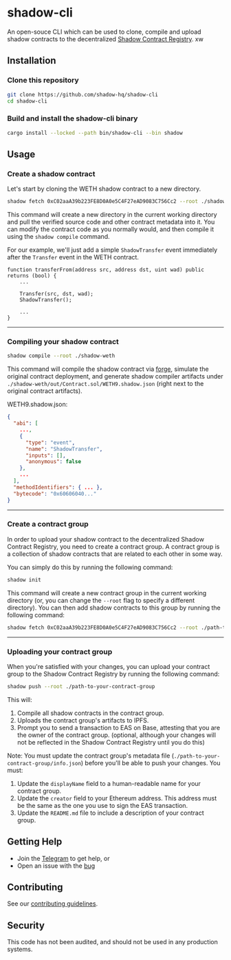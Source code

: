# shadow-cli

An open-souce CLI which can be used to clone, compile and upload shadow contracts to the decentralized [Shadow Contract Registry](https://logs.xyz).
xw
## Installation

### Clone this repository

```bash
git clone https://github.com/shadow-hq/shadow-cli
cd shadow-cli
```

### Build and install the shadow-cli binary

```bash
cargo install --locked --path bin/shadow-cli --bin shadow
```

## Usage

### Create a shadow contract

Let's start by cloning the WETH shadow contract to a new directory.

```bash
shadow fetch 0xC02aaA39b223FE8D0A0e5C4F27eAD9083C756Cc2 --root ./shadow-weth
```

This command will create a new directory in the current working directory and pull the verified source code and other contract metadata into it. You can modify the contract code as you normally would, and then compile it using the `shadow compile` command.

For our example, we'll just add a simple `ShadowTransfer` event immediately after the `Transfer` event in the WETH contract.

```solidity
function transferFrom(address src, address dst, uint wad) public returns (bool) {
    ...

    Transfer(src, dst, wad);
    ShadowTransfer();

    ...
}
```

---

### Compiling your shadow contract

```bash
shadow compile --root ./shadow-weth
```

This command will compile the shadow contract via [forge](https://github.com/foundry-rs/foundry), simulate the original contract deployment, and generate shadow compiler artifacts under `./shadow-weth/out/Contract.sol/WETH9.shadow.json` (right next to the original contract artifacts).

WETH9.shadow.json:
```json
{
  "abi": [
    ...,
    {
      "type": "event",
      "name": "ShadowTransfer",
      "inputs": [],
      "anonymous": false
    },
    ...
  ],
  "methodIdentifiers": { ... },
  "bytecode": "0x60606040..."
}
```

---

### Create a contract group

In order to upload your shadow contract to the decentralized Shadow Contract Registry, you need to create a contract group. A contract group is a collection of shadow contracts that are related to each other in some way.

You can simply do this by running the following command:

```bash
shadow init
```

This command will create a new contract group in the current working directory (or, you can change the `--root` flag to specify a different directory). You can then add shadow contracts to this group by running the following command:

```bash
shadow fetch 0xC02aaA39b223FE8D0A0e5C4F27eAD9083C756Cc2 --root ./path-to-your-contract-group
```

---

### Uploading your contract group

When you're satisfied with your changes, you can upload your contract group to the Shadow Contract Registry by running the following command:

```bash
shadow push --root ./path-to-your-contract-group
```

This will:

1. Compile all shadow contracts in the contract group.
2. Uploads the contract group's artifacts to IPFS.
3. Prompt you to send a transaction to EAS on Base, attesting that you are the owner of the contract group. (optional, although your changes will not be reflected in the Shadow Contract Registry until you do this)

Note: You must update the contract group's metadata file (`./path-to-your-contract-group/info.json`) before you'll be able to push your changes. You must:

1. Update the `displayName` field to a human-readable name for your contract group.
2. Update the `creator` field to your Ethereum address. This address must be the same as the one you use to sign the EAS transaction.
3. Update the `README.md` file to include a description of your contract group.

## Getting Help

- Join the [Telegram](https://t.me/shadow_devs) to get help, or
- Open an issue with the [bug](https://github.com/shadow-hq/shadow-reth/issues/new?assignees=&template=bug.yml)

## Contributing

See our [contributing guidelines](./CONTRIBUTING.md).

## Security

This code has not been audited, and should not be used in any production systems.
